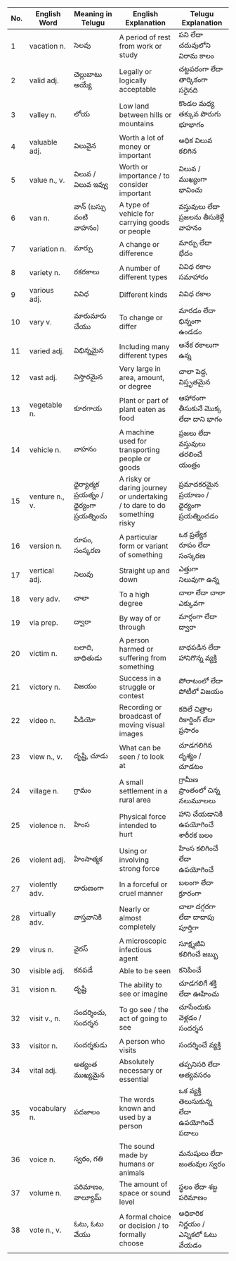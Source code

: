 | No. | English Word   | Meaning in Telugu                          | English Explanation                                                      | Telugu Explanation                          |
| --- | -------------- | ------------------------------------------ | ------------------------------------------------------------------------ | ------------------------------------------- |
| 1   | vacation n.    | సెలవు                                      | A period of rest from work or study                                      | పని లేదా చదువులోని విరామ కాలం               |
| 2   | valid adj.     | చెల్లుబాటు అయ్యే                           | Legally or logically acceptable                                          | చట్టపరంగా లేదా తార్కికంగా సరైనది            |
| 3   | valley n.      | లోయ                                        | Low land between hills or mountains                                      | కొండల మధ్య తక్కువ పొరుగు భూభాగం             |
| 4   | valuable adj.  | విలువైన                                    | Worth a lot of money or important                                        | అధిక విలువ కలిగిన                           |
| 5   | value n., v.   | విలువ / విలువ ఇవ్వు                        | Worth or importance / to consider important                              | విలువ / ముఖ్యంగా భావించు                    |
| 6   | van n.         | వాన్ (బస్సు వంటి వాహనం)                    | A type of vehicle for carrying goods or people                           | వస్తువులు లేదా ప్రజలను తీసుకెళ్లే వాహనం     |
| 7   | variation n.   | మార్పు                                     | A change or difference                                                   | మార్పు లేదా భేదం                            |
| 8   | variety n.     | రకరకాలు                                    | A number of different types                                              | వివిధ రకాల సమాహారం                          |
| 9   | various adj.   | వివిధ                                      | Different kinds                                                          | వివిధ రకాల                                  |
| 10  | vary v.        | మారుమారు చేయు                              | To change or differ                                                      | మారడం లేదా భిన్నంగా ఉండడం                   |
| 11  | varied adj.    | విభిన్నమైన                                 | Including many different types                                           | అనేక రకాలుగా ఉన్న                           |
| 12  | vast adj.      | విస్తారమైన                                 | Very large in area, amount, or degree                                    | చాలా పెద్ద, విస్తృతమైన                      |
| 13  | vegetable n.   | కూరగాయ                                     | Plant or part of plant eaten as food                                     | ఆహారంగా తీసుకునే మొక్క లేదా దాని భాగం       |
| 14  | vehicle n.     | వాహనం                                      | A machine used for transporting people or goods                          | ప్రజలు లేదా వస్తువులు తరలించే యంత్రం        |
| 15  | venture n., v. | ధైర్యాత్మక ప్రయత్నం / ధైర్యంగా ప్రయత్నించు | A risky or daring journey or undertaking / to dare to do something risky | ప్రమాదకరమైన ప్రయాణం / ధైర్యంగా ప్రయత్నించడం |
| 16  | version n.     | రూపం, సంస్కరణ                              | A particular form or variant of something                                | ఒక ప్రత్యేక రూపం లేదా సంస్కరణ               |
| 17  | vertical adj.  | నిలువు                                     | Straight up and down                                                     | ఎత్తుగా నిలువుగా ఉన్న                       |
| 18  | very adv.      | చాలా                                       | To a high degree                                                         | చాలా లేదా చాలా ఎక్కువగా                     |
| 19  | via prep.      | ద్వారా                                     | By way of or through                                                     | మార్గంగా లేదా ద్వారా                        |
| 20  | victim n.      | బలాది, బాధితుడు                            | A person harmed or suffering from something                              | బాధపడిన లేదా హానిగొన్న వ్యక్తి              |
| 21  | victory n.     | విజయం                                      | Success in a struggle or contest                                         | పోరాటంలో లేదా పోటీలో విజయం                  |
| 22  | video n.       | వీడియో                                     | Recording or broadcast of moving visual images                           | కదిలే చిత్రాల రికార్డింగ్ లేదా ప్రసారం      |
| 23  | view n., v.    | దృష్టి, చూడు                               | What can be seen / to look at                                            | చూడగలిగిన దృశ్యం / చూడటం                    |
| 24  | village n.     | గ్రామం                                     | A small settlement in a rural area                                       | గ్రామీణ ప్రాంతంలో చిన్న నలుమూలలు            |
| 25  | violence n.    | హింస                                       | Physical force intended to hurt                                          | హాని చేయడానికి ఉపయోగించే శారీరక బలం         |
| 26  | violent adj.   | హింసాత్మక                                  | Using or involving strong force                                          | హింస కలిగించే లేదా ఉపయోగించే                |
| 27  | violently adv. | దారుణంగా                                   | In a forceful or cruel manner                                            | బలంగా లేదా క్రూరంగా                         |
| 28  | virtually adv. | వాస్తవానికి                                | Nearly or almost completely                                              | చాలా దగ్గరగా లేదా దాదాపు పూర్తిగా           |
| 29  | virus n.       | వైరస్                                      | A microscopic infectious agent                                           | సూక్ష్మజీవి కలిగించే జబ్బు                  |
| 30  | visible adj.   | కనపడే                                      | Able to be seen                                                          | కనిపించే                                    |
| 31  | vision n.      | దృష్టి                                     | The ability to see or imagine                                            | చూడగలిగే శక్తి లేదా ఊహించు                  |
| 32  | visit v., n.   | సందర్శించు, సందర్శన                        | To go see / the act of going to see                                      | చూసేందుకు వెళ్లడం / సందర్శన                 |
| 33  | visitor n.     | సందర్శకుడు                                 | A person who visits                                                      | సందర్శించే వ్యక్తి                          |
| 34  | vital adj.     | అత్యంత ముఖ్యమైన                            | Absolutely necessary or essential                                        | తప్పనిసరి లేదా అత్యవసరం                     |
| 35  | vocabulary n.  | పదజాలం                                     | The words known and used by a person                                     | ఒక వ్యక్తి తెలుసుకున్న లేదా ఉపయోగించే పదాలు |
| 36  | voice n.       | స్వరం, గతి                                 | The sound made by humans or animals                                      | మనుషులు లేదా జంతువుల స్వరం                  |
| 37  | volume n.      | పరిమాణం, వాల్యూమ్                          | The amount of space or sound level                                       | స్థలం లేదా శబ్ద పరిమాణం                     |
| 38  | vote n., v.    | ఓటు, ఓటు వేయు                              | A formal choice or decision / to formally choose                         | అధికారిక నిర్ణయం / ఎన్నికలో ఓటు వేయడం       |
